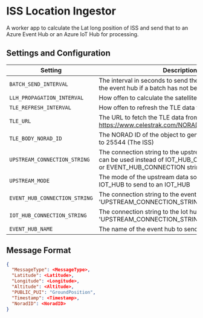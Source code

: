 # ISS Location Ingestor
A worker app to calculate the Lat long position of ISS and send that to an Azure Event Hub or an Azure IoT Hub for processing.

## Settings and Configuration

| Setting | Description |
| --- | --- |
| `BATCH_SEND_INTERVAL` | The interval in seconds to send the batch of events to the event hub if a batch has not been filled |
| `LLH_PROPAGATION_INTERVAL` | How offen to calculate the satellite's Lat Lon Altitude |
| `TLE_REFRESH_INTERVAL` | How offen to refresh the TLE data from `TLE_URL`|
| `TLE_URL` | The URL to fetch the TLE data from  defaults to https://www.celestrak.com/NORAD/elements/stations.txt |
| `TLE_BODY_NORAD_ID` | The NORAD ID of the object to generate LLH for defaults to 25544 (The ISS) |
| `UPSTREAM_CONNECTION_STRING` |  The connection string to the upstream data source, this can be used instead of IOT_HUB_CONNECTION_STRING or EVENT_HUB_CONNECTION string. |
| `UPSTREAM_MODE` | The mode of the upstream data source, set this to IOT_HUB to send to an IOT_HUB |
| `EVENT_HUB_CONNECTION_STRING` |  The connection string to the event hub. (obselete - use 'UPSTREAM_CONNECTION_STRING') |
| `IOT_HUB_CONNECTION_STRING` |  The connection string to the Iot hub. (obselete - use 'UPSTREAM_CONNECTION_STRING') |
| `EVENT_HUB_NAME` | The name of the event hub to send messages to|

## Message Format

``` json
{
  "MessageType": <MessageType>,
  "Latitude": <Latitude>,
  "Longitude": <Longitude>,
  "Altitude": <Altitude>,
  "PUBLIC_PUI": "GroundPosition",
  "Timestamp": <Timestamp>,
  "NoradID": <NoradID>
}

